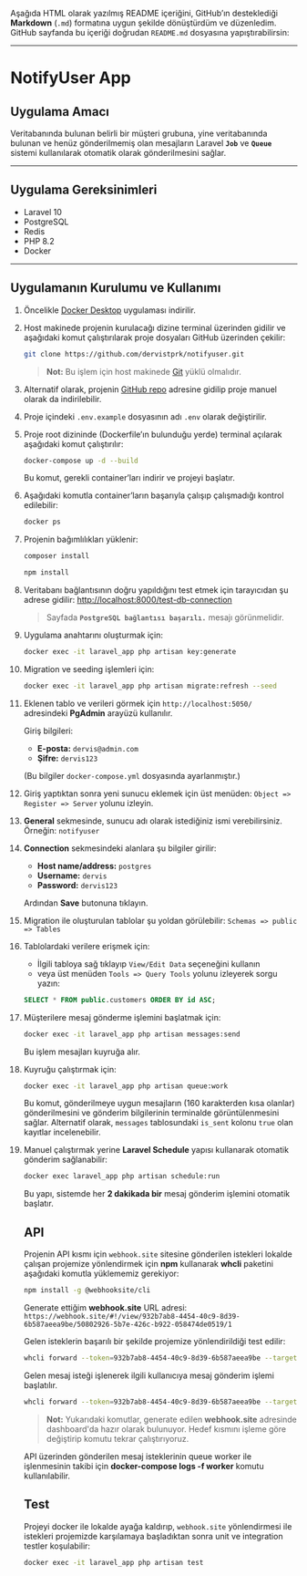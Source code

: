 Aşağıda HTML olarak yazılmış README içeriğini, GitHub’ın desteklediği **Markdown** (`.md`) formatına uygun şekilde dönüştürdüm ve düzenledim. GitHub sayfanda bu içeriği doğrudan `README.md` dosyasına yapıştırabilirsin:

---

#  NotifyUser App

##  Uygulama Amacı

Veritabanında bulunan belirli bir müşteri grubuna, yine veritabanında bulunan ve henüz gönderilmemiş olan mesajların Laravel **`Job`** ve **`Queue`** sistemi kullanılarak otomatik olarak gönderilmesini sağlar.

---

##  Uygulama Gereksinimleri

* Laravel 10
* PostgreSQL
* Redis
* PHP 8.2
* Docker

---

##  Uygulamanın Kurulumu ve Kullanımı

1. Öncelikle [Docker Desktop](https://www.docker.com/products/docker-desktop/) uygulaması indirilir.

2. Host makinede projenin kurulacağı dizine terminal üzerinden gidilir ve aşağıdaki komut çalıştırılarak proje dosyaları GitHub üzerinden çekilir:

   ```bash
   git clone https://github.com/dervistprk/notifyuser.git
   ```

   > **Not:** Bu işlem için host makinede [Git](https://git-scm.com/downloads) yüklü olmalıdır.

3. Alternatif olarak, projenin [GitHub repo](https://github.com/dervistprk/notifyuser) adresine gidilip proje manuel olarak da indirilebilir.

4. Proje içindeki `.env.example` dosyasının adı `.env` olarak değiştirilir.

5. Proje root dizininde (Dockerfile’ın bulunduğu yerde) terminal açılarak aşağıdaki komut çalıştırılır:

   ```bash
   docker-compose up -d --build
   ```

   Bu komut, gerekli container’ları indirir ve projeyi başlatır.

6. Aşağıdaki komutla container’ların başarıyla çalışıp çalışmadığı kontrol edilebilir:

   ```bash
   docker ps
   ```

7. Projenin bağımlılıkları yüklenir:
    ```bash
   composer install
   ```
   ```bash
   npm install
   ```

8. Veritabanı bağlantısının doğru yapıldığını test etmek için tarayıcıdan şu adrese gidilir:
   [http://localhost:8000/test-db-connection](http://localhost:8000/test-db-connection)

   > Sayfada **`PostgreSQL bağlantısı başarılı.`** mesajı görünmelidir.

9. Uygulama anahtarını oluşturmak için:

   ```bash
   docker exec -it laravel_app php artisan key:generate
   ```

10. Migration ve seeding işlemleri için:

    ```bash
    docker exec -it laravel_app php artisan migrate:refresh --seed
    ```

11. Eklenen tablo ve verileri görmek için `http://localhost:5050/` adresindeki **PgAdmin** arayüzü kullanılır.

    Giriş bilgileri:

    * **E-posta:** `dervis@admin.com`
    * **Şifre:** `dervis123`

    (Bu bilgiler `docker-compose.yml` dosyasında ayarlanmıştır.)

12. Giriş yaptıktan sonra yeni sunucu eklemek için üst menüden:
    `Object => Register => Server` yolunu izleyin.

13. **General** sekmesinde, sunucu adı olarak istediğiniz ismi verebilirsiniz.
    Örneğin: `notifyuser`

14. **Connection** sekmesindeki alanlara şu bilgiler girilir:

    * **Host name/address:** `postgres`
    * **Username:** `dervis`
    * **Password:** `dervis123`

    Ardından **Save** butonuna tıklayın.

15. Migration ile oluşturulan tablolar şu yoldan görülebilir:
    `Schemas => public => Tables`

16. Tablolardaki verilere erişmek için:

    * İlgili tabloya sağ tıklayıp `View/Edit Data` seçeneğini kullanın
    * veya üst menüden `Tools => Query Tools` yolunu izleyerek sorgu yazın:

    ```sql
    SELECT * FROM public.customers ORDER BY id ASC;
    ```

17. Müşterilere mesaj gönderme işlemini başlatmak için:

    ```bash
    docker exec -it laravel_app php artisan messages:send
    ```

    Bu işlem mesajları kuyruğa alır.

18. Kuyruğu çalıştırmak için:

    ```bash
    docker exec -it laravel_app php artisan queue:work
    ```

    Bu komut, gönderilmeye uygun mesajların (160 karakterden kısa olanlar) gönderilmesini ve gönderim bilgilerinin terminalde görüntülenmesini sağlar.
    Alternatif olarak, `messages` tablosundaki `is_sent` kolonu `true` olan kayıtlar incelenebilir.

19. Manuel çalıştırmak yerine **Laravel Schedule** yapısı kullanarak otomatik gönderim sağlanabilir:

    ```bash
    docker exec laravel_app php artisan schedule:run
    ```
    Bu yapı, sistemde her **2 dakikada bir** mesaj gönderim işlemini otomatik başlatır.

    ##  API
    Projenin API kısmı için `webhook.site` sitesine gönderilen istekleri lokalde çalışan projemize yönlendirmek için **npm** kullanarak **whcli** paketini aşağıdaki komutla yüklememiz gerekiyor:

    ```bash
    npm install -g @webhooksite/cli
    ```
    
    Generate ettiğim **webhook.site** URL adresi: `https://webhook.site/#!/view/932b7ab8-4454-40c9-8d39-6b587aeea9be/50802926-5b7e-426c-b922-058474de0519/1`

    Gelen isteklerin başarılı bir şekilde projemize yönlendirildiği test edilir:
    ```bash
    whcli forward --token=932b7ab8-4454-40c9-8d39-6b587aeea9be --target=http://localhost:8000/api/test-api-connection
    ```
    Gelen mesaj isteği işlenerek ilgili kullanıcıya mesaj gönderim işlemi başlatılır.
    ```bash
    whcli forward --token=932b7ab8-4454-40c9-8d39-6b587aeea9be --target=http://localhost:8000/api/receive-message
    ```
    > **Not:** Yukarıdaki komutlar, generate edilen **webhook.site** adresinde dashboard'da hazır olarak bulunuyor. Hedef kısmını işleme göre değiştirip komutu tekrar çalıştırıyoruz.
    
    API üzerinden gönderilen mesaj isteklerinin queue worker ile işlenmesinin takibi için **docker-compose logs -f worker** komutu kullanılabilir.

    ##  Test
    Projeyi docker ile lokalde ayağa kaldırıp, `webhook.site` yönlendirmesi ile istekleri projemizde karşılamaya başladıktan sonra unit ve integration testler koşulabilir:
    ```bash
    docker exec -it laravel_app php artisan test
    ```
